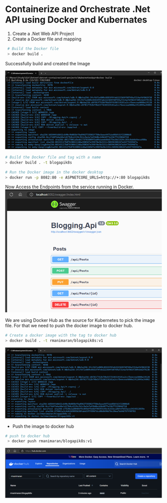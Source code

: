 # Containerize and Orchestrate .Net API using Docker and Kubernates

1. Create a .Net Web API Project
2. Create a Docker file and mapping

```bash
 # Build the Docker file
 > docker build .
```
Successfully build and created the Image

![alt text](image.png)

```bash
# Build the Docker file and tag with a name
> docker build . -t blogapik8s
```

```bash
# Run the Docker image in the docker desktop
> docker run -p 8082:80 -e ASPNETCORE_URLS=http://+:80 blogapik8s
```

Now Access the Endpoints from the service running in Docker.
![alt text](image-1.png)

We are using Docker Hub as the source for Kubernetes to pick the image file. For that we need to push the docker image to docker hub.

```bash
# Create a docker image with the tag to docker hub
> docker build . -t rmanimaran/blogapik8s:v1
```
![alt text](image-2.png)

- Push the image to docker hub
```bash
# push to docker hub
 > docker push rmanimaran/blogapik8s:v1
```

![alt text](image-3.png)